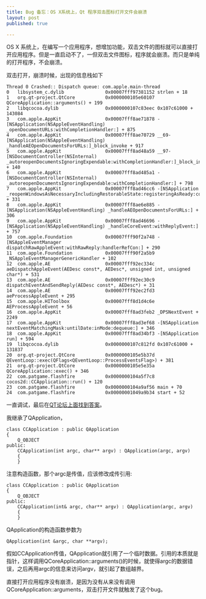 ```yaml
---
title: Bug 备忘：OS X系统上，Qt 程序双击图标打开文件会崩溃
layout: post
published: true

---
```


OS X 系统上，在编写一个应用程序，想增加功能，双击文件的图标就可以直接打开应用程序。但是一直启动不了，一但双击文件图标，程序就会崩溃。而只是单纯的打开程序，不会崩溃。

双击打开，崩溃时候，出现的信息栈如下

	Thread 0 Crashed:: Dispatch queue: com.apple.main-thread
	0   libsystem_c.dylib             	0x00007fff97381152 strlen + 18
	1   org.qt-project.QtCore         	0x0000000105e60107 QCoreApplication::arguments() + 199
	2   libqcocoa.dylib               	0x0000000107c83eec 0x107c61000 + 143084
	3   com.apple.AppKit              	0x00007fff8ae71878 -[NSApplication(NSAppleEventHandling) _openDocumentURLs:withCompletionHandler:] + 875
	4   com.apple.AppKit              	0x00007fff8ae70729 __69-[NSApplication(NSAppleEventHandling) _handleAEOpenDocumentsForURLs:]_block_invoke + 917
	5   com.apple.AppKit              	0x00007fff8ad48a59 __97-[NSDocumentController(NSInternal) _autoreopenDocumentsIgnoringExpendable:withCompletionHandler:]_block_invoke_3 + 140
	6   com.apple.AppKit              	0x00007fff8ad485a1 -[NSDocumentController(NSInternal) _autoreopenDocumentsIgnoringExpendable:withCompletionHandler:] + 798
	7   com.apple.AppKit              	0x00007fff8ad46cc6 -[NSApplication _reopenWindowsAsNecessaryIncludingRestorableState:registeringAsReady:completionHandler:] + 331
	8   com.apple.AppKit              	0x00007fff8ae6e885 -[NSApplication(NSAppleEventHandling) _handleAEOpenDocumentsForURLs:] + 306
	9   com.apple.AppKit              	0x00007fff8ad46696 -[NSApplication(NSAppleEventHandling) _handleCoreEvent:withReplyEvent:] + 757
	10  com.apple.Foundation          	0x00007fff90f2a748 -[NSAppleEventManager dispatchRawAppleEvent:withRawReply:handlerRefCon:] + 290
	11  com.apple.Foundation          	0x00007fff90f2a5b9 _NSAppleEventManagerGenericHandler + 102
	12  com.apple.AE                  	0x00007fff92ec334c aeDispatchAppleEvent(AEDesc const*, AEDesc*, unsigned int, unsigned char*) + 531
	13  com.apple.AE                  	0x00007fff92ec30c9 dispatchEventAndSendReply(AEDesc const*, AEDesc*) + 31
	14  com.apple.AE                  	0x00007fff92ec2fd3 aeProcessAppleEvent + 295
	15  com.apple.HIToolbox           	0x00007fff8d1d4c6e AEProcessAppleEvent + 56
	16  com.apple.AppKit              	0x00007fff8ad3feb2 _DPSNextEvent + 2249
	17  com.apple.AppKit              	0x00007fff8ad3ef68 -[NSApplication nextEventMatchingMask:untilDate:inMode:dequeue:] + 346
	18  com.apple.AppKit              	0x00007fff8ad34bf3 -[NSApplication run] + 594
	19  libqcocoa.dylib               	0x0000000107c812fd 0x107c61000 + 131837
	20  org.qt-project.QtCore         	0x0000000105e5b37d QEventLoop::exec(QFlags<QEventLoop::ProcessEventsFlag>) + 381
	21  org.qt-project.QtCore         	0x0000000105e5e35a QCoreApplication::exec() + 346
	22  com.patgame.flashfire         	0x0000000104a5f7c8 cocos2d::CCApplication::run() + 120
	23  com.patgame.flashfire         	0x0000000104a9af56 main + 70
	24  com.patgame.flashfire         	0x00000001049a9b34 start + 52

一直调试，最后在[QT论坛上面找到答案](https://forum.qt.io/topic/18217/crash-on-launch-with-file-on-mac)。

我继承了QApplication，

	class CCApplication : public QApplication
	{
	    Q_OBJECT
	public:
	    CCApplication(int argc, char** argv) : QApplication(argc, argv)
	    {
	    }
	    
注意构造函数，那个argc是传值，应该修改成传引用:

	class CCApplication : public QApplication
	{
	    Q_OBJECT
	public:
	    CCApplication(int& argc, char** argv) : QApplication(argc, argv)
	    {
	    }
	    
QApplication的构造函数参数为

	QApplication(int &argc, char **argv);
	
假如CCApplication传值，QApplication就引用了一个临时数据。引用的本质就是指针，这样调用QCoreApplication::arguments()的时候，就使得argc的数据错误，之后再用argc的信息来访问argv，就引起了数组越界。

直接打开应用程序没有崩溃，是因为没有从来没有调用QCoreApplication::arguments，双击打开文件就触发了这个bug。